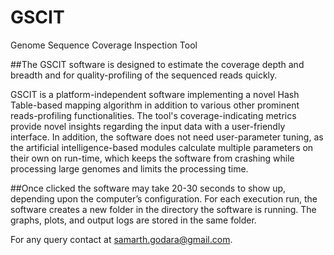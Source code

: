 # GSCIT
Genome Sequence Coverage Inspection Tool

##The GSCIT software is designed to estimate the coverage depth and breadth and for quality-profiling of the sequenced reads quickly. 

GSCIT is a platform-independent software implementing a novel Hash Table-based mapping algorithm in addition to various other prominent reads-profiling functionalities. The tool's coverage-indicating metrics provide novel insights regarding the input data with a user-friendly interface. In addition, the software does not need user-parameter tuning, as the artificial intelligence-based modules calculate multiple parameters on their own on run-time, which keeps the software from crashing while processing large genomes and limits the processing time. 

##Once clicked the software may take 20-30 seconds to show up, depending upon the computer’s configuration. For each execution run, the software creates a new folder in the directory the software is running. The graphs, plots, and output logs are stored in the same folder. 

For any query contact at samarth.godara@gmail.com.
